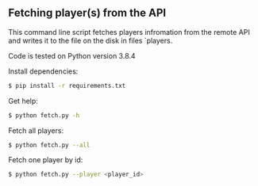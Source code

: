 ## Fetching player(s) from the API

This command line script fetches players infromation from the remote API and writes it to the file on the disk in
files `players.

Code is tested on Python version 3.8.4

Install dependencies:

```bash
$ pip install -r requirements.txt
```

Get help:

```bash
$ python fetch.py -h
```

Fetch all players:

```bash
$ python fetch.py --all
```

Fetch one player by id:

```bash
$ python fetch.py --player <player_id>
```


